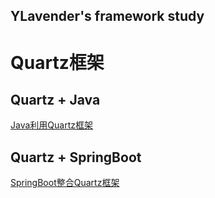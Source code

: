 YLavender's framework study
---
# Quartz框架
## Quartz + Java
[Java利用Quartz框架](./lanvanderquartz/README.md)
## Quartz + SpringBoot
[SpringBoot整合Quartz框架](./lanvanderquartzspringboot/README.md)